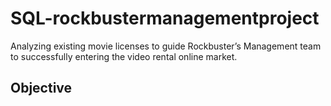 # SQL-rockbustermanagementproject
Analyzing existing movie licenses to guide Rockbuster’s Management team to successfully entering the video rental online market.
## Objective
